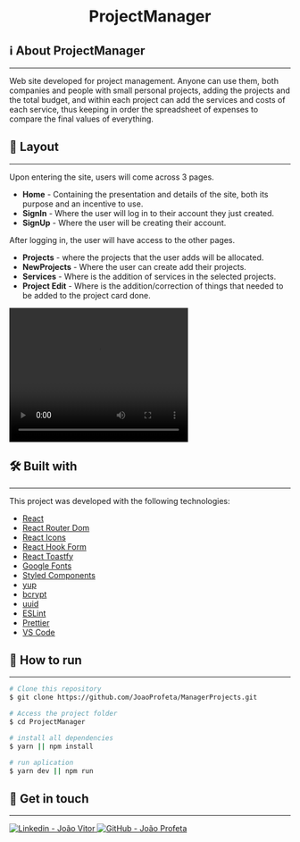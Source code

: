 <h1 align="center">ProjectManager</h1>

## ℹ About ProjectManager
<hr/>
Web site developed for project management. Anyone can use them, both companies and people with small personal projects, adding the projects and the total budget, and within each project can add the services and costs of each service, thus keeping in order the spreadsheet of expenses to compare the final values of everything.



## 🎨 Layout
<hr/>
Upon entering the site, users will come across 3 pages.
<ul>
  <li><b>Home</b> - Containing the presentation and details of the site, both its purpose and an incentive to use.</li> 
  <li><b>SignIn</b> - Where the user will log in to their account they just created.</li>
	<li><b>SignUp</b> - Where the user will be creating their account.</li>
</ul>

After logging in, the user will have access to the other pages.
<ul>	
	<li><b>Projects</b> - where the projects that the user adds will be allocated.</li>
	<li><b>NewProjects</b> - Where the user can create add their projects.</li>
	<li><b>Services</b> - Where is the addition of services in the selected projects.</li>
	<li><b>Project Edit</b> - Where is the addition/correction of things that needed to be added to the project card done.</li>
</ul>

<video width="320" height="240" controls>
       <source src="/src/assets/portfolio.mp4" type="video/mp4">
</video>



## 🛠️ Built with
<hr/>
This project was developed with the following technologies:

-   [React](https://react.dev/)
-   [React Router Dom](https://reactrouter.com/en/main)
-   [React Icons](https://react-icons.github.io/react-icons/)
-   [React Hook Form](https://react-hook-form.com/)
-   [React Toastfy](https://fkhadra.github.io/react-toastify/introduction/)
-   [Google Fonts](https://fonts.google.com/)
-   [Styled Components](https://styled-components.com/)
-   [yup](https://www.npmjs.com/package/yup)
-   [bcrypt](https://www.npmjs.com/package/bcrypt)
-	[uuid](https://www.npmjs.com/package/uuid)
-   [ESLint](https://eslint.org/)
-   [Prettier](https://prettier.io/)
-   [VS Code](https://code.visualstudio.com/)

## 🚀 How to run
<hr/>


```bash
# Clone this repository
$ git clone https://github.com/JoaoProfeta/ManagerProjects.git

# Access the project folder
$ cd ProjectManager

# install all dependencies
$ yarn || npm install

# run aplication
$ yarn dev || npm run

```

## 📝 Get in touch
<hr/>

<a href="https://www.linkedin.com/in/jo%C3%A3o-vitor-de-jesus-profeta-195bb0239/" target="_blank" >
  <img alt="Linkedin - João Vitor" src="https://camo.githubusercontent.com/a80d00f23720d0bc9f55481cfcd77ab79e141606829cf16ec43f8cacc7741e46/68747470733a2f2f696d672e736869656c64732e696f2f62616467652f4c696e6b6564496e2d3030373742353f7374796c653d666f722d7468652d6261646765266c6f676f3d6c696e6b6564696e266c6f676f436f6c6f723d7768697465">
</a>
<a href="https://github.com/JoaoProfeta" target="_blank" >
  <img alt="GitHub - João Profeta" src="https://camo.githubusercontent.com/fbc3df79ffe1a99e482b154b29262ecbb10d6ee4ed22faa82683aa653d72c4e1/68747470733a2f2f696d672e736869656c64732e696f2f62616467652f4769744875622d3130303030303f7374796c653d666f722d7468652d6261646765266c6f676f3d676974687562266c6f676f436f6c6f723d7768697465">
</a>

